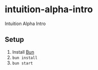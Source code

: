 # intuition-alpha-intro
Intuition Alpha Intro

## Setup

1. Install [Bun](bun.sh)
2. `bun install`
3. `bun start`
